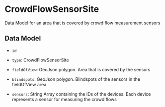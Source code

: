 # CrowdFlowSensorSite

Data Model for an area that is covered by crowd flow measurement sensors

## Data Model

- `id`

- `type`: CrowdFlowSensorSite

- `fieldOfView`: GeoJson polygon. Area that is covered by the sensors

- `blindspots`: GeoJson polygon. Blindspots of the sensors in the fieldOfView area

- `sensors`: String Array containing the IDs of the devices. Each device represents a sensor for measuring the crowd flows

